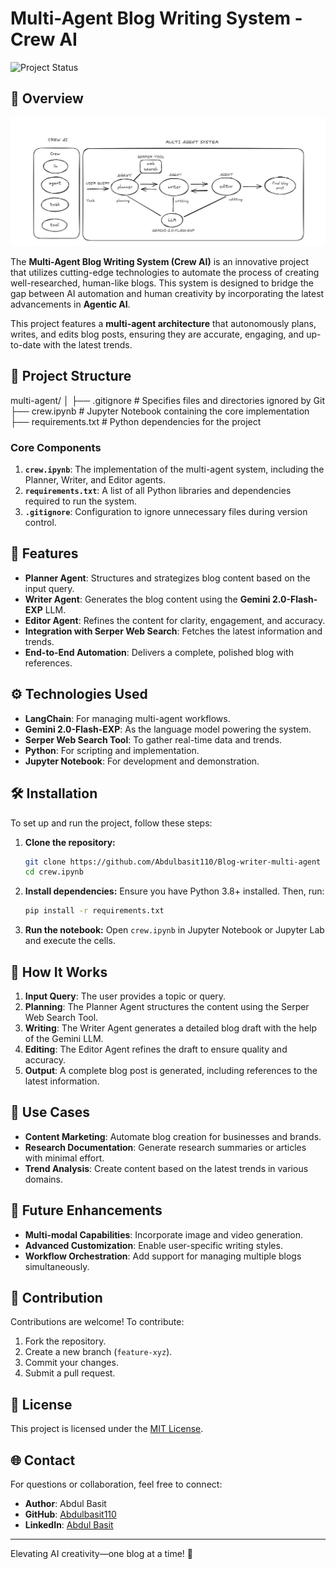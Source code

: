 

# Multi-Agent Blog Writing System - Crew AI

![Project Status](https://img.shields.io/badge/Status-Active-brightgreen)

## 🚀 Overview

![multi agent blog writer.png](<multi agent blog writer.png>)


The **Multi-Agent Blog Writing System (Crew AI)** is an innovative project that utilizes cutting-edge technologies to automate the process of creating well-researched, human-like blogs. This system is designed to bridge the gap between AI automation and human creativity by incorporating the latest advancements in **Agentic AI**.

This project features a **multi-agent architecture** that autonomously plans, writes, and edits blog posts, ensuring they are accurate, engaging, and up-to-date with the latest trends.


## 📁 Project Structure


multi-agent/
│
├── .gitignore       # Specifies files and directories ignored by Git
├── crew.ipynb       # Jupyter Notebook containing the core implementation
├── requirements.txt # Python dependencies for the project


### Core Components

1. **`crew.ipynb`**: The implementation of the multi-agent system, including the Planner, Writer, and Editor agents.
2. **`requirements.txt`**: A list of all Python libraries and dependencies required to run the system.
3. **`.gitignore`**: Configuration to ignore unnecessary files during version control.

## 🌟 Features

- **Planner Agent**: Structures and strategizes blog content based on the input query.
- **Writer Agent**: Generates the blog content using the **Gemini 2.0-Flash-EXP** LLM.
- **Editor Agent**: Refines the content for clarity, engagement, and accuracy.
- **Integration with Serper Web Search**: Fetches the latest information and trends.
- **End-to-End Automation**: Delivers a complete, polished blog with references.

## ⚙️ Technologies Used

- **LangChain**: For managing multi-agent workflows.
- **Gemini 2.0-Flash-EXP**: As the language model powering the system.
- **Serper Web Search Tool**: To gather real-time data and trends.
- **Python**: For scripting and implementation.
- **Jupyter Notebook**: For development and demonstration.

## 🛠 Installation

To set up and run the project, follow these steps:

1. **Clone the repository:**
   ```bash
   git clone https://github.com/Abdulbasit110/Blog-writer-multi-agent
   cd crew.ipynb
   ```

2. **Install dependencies:**
   Ensure you have Python 3.8+ installed. Then, run:
   ```bash
   pip install -r requirements.txt
   ```

3. **Run the notebook:**
   Open `crew.ipynb` in Jupyter Notebook or Jupyter Lab and execute the cells.

## 🧠 How It Works

1. **Input Query**: The user provides a topic or query.
2. **Planning**: The Planner Agent structures the content using the Serper Web Search Tool.
3. **Writing**: The Writer Agent generates a detailed blog draft with the help of the Gemini LLM.
4. **Editing**: The Editor Agent refines the draft to ensure quality and accuracy.
5. **Output**: A complete blog post is generated, including references to the latest information.

## 🎯 Use Cases

- **Content Marketing**: Automate blog creation for businesses and brands.
- **Research Documentation**: Generate research summaries or articles with minimal effort.
- **Trend Analysis**: Create content based on the latest trends in various domains.

## 📝 Future Enhancements

- **Multi-modal Capabilities**: Incorporate image and video generation.
- **Advanced Customization**: Enable user-specific writing styles.
- **Workflow Orchestration**: Add support for managing multiple blogs simultaneously.

## 🤝 Contribution

Contributions are welcome! To contribute:

1. Fork the repository.
2. Create a new branch (`feature-xyz`).
3. Commit your changes.
4. Submit a pull request.

## 📜 License

This project is licensed under the [MIT License](LICENSE).

## 🌐 Contact

For questions or collaboration, feel free to connect:

- **Author**: Abdul Basit
- **GitHub**: [Abdulbasit110](https://github.com/Abdulbasit110)
- **LinkedIn**: [Abdul Basit](https://www.linkedin.com/in/abdul-basit-231204255/)

---

Elevating AI creativity—one blog at a time! 🌟
``` 
